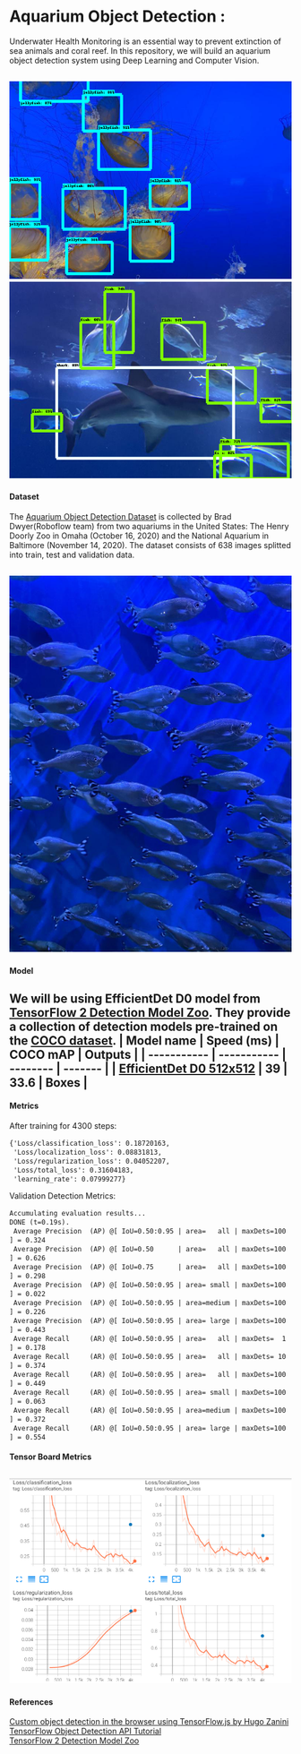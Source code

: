 # Aquarium Object Detection :

Underwater Health Monitoring is an essential way to prevent extinction of sea animals and coral reef. In this repository, we will build an aquarium object detection system using Deep Learning and Computer Vision. 

![sample1.jpg](https://github.com/myatmyintzuthin/aquarium_object_detection/blob/main/assets/sample1.PNG)
![sample2.jpg](https://github.com/myatmyintzuthin/aquarium_object_detection/blob/main/assets/sample2.PNG)
------
#### Dataset
The [Aquarium Object Detection Dataset](https://public.roboflow.com/object-detection/aquarium) is collected by Brad Dwyer(Roboflow team) from two aquariums in the United States: The Henry Doorly Zoo in Omaha (October 16, 2020) and the National Aquarium in Baltimore (November 14, 2020). The dataset consists of 638 images splitted into train, test and validation data.

![train1.jpg](https://github.com/myatmyintzuthin/aquarium_object_detection/blob/main/assets/train1.jpg)
------
#### Model 
We will be using EfficientDet D0 model from [TensorFlow 2 Detection Model Zoo](https://github.com/tensorflow/models/blob/master/research/object_detection/g3doc/tf2_detection_zoo.md). They provide a collection of detection models pre-trained on the [COCO dataset](https://cocodataset.org/).
| Model name  | Speed (ms)  | COCO mAP | Outputs |
| ----------- | ----------- | -------- | ------- |
| [EfficientDet D0 512x512](http://download.tensorflow.org/models/object_detection/tf2/20200711/efficientdet_d0_coco17_tpu-32.tar.gz)      | 39       | 33.6 | Boxes |
------
#### Metrics
After training for 4300 steps:
```
{'Loss/classification_loss': 0.18720163,
 'Loss/localization_loss': 0.08831813,
 'Loss/regularization_loss': 0.04052207,
 'Loss/total_loss': 0.31604183,
 'learning_rate': 0.07999277}
```
Validation Detection Metrics:

```
Accumulating evaluation results...
DONE (t=0.19s).
 Average Precision  (AP) @[ IoU=0.50:0.95 | area=   all | maxDets=100 ] = 0.324
 Average Precision  (AP) @[ IoU=0.50      | area=   all | maxDets=100 ] = 0.626
 Average Precision  (AP) @[ IoU=0.75      | area=   all | maxDets=100 ] = 0.298
 Average Precision  (AP) @[ IoU=0.50:0.95 | area= small | maxDets=100 ] = 0.022
 Average Precision  (AP) @[ IoU=0.50:0.95 | area=medium | maxDets=100 ] = 0.226
 Average Precision  (AP) @[ IoU=0.50:0.95 | area= large | maxDets=100 ] = 0.443
 Average Recall     (AR) @[ IoU=0.50:0.95 | area=   all | maxDets=  1 ] = 0.178
 Average Recall     (AR) @[ IoU=0.50:0.95 | area=   all | maxDets= 10 ] = 0.374
 Average Recall     (AR) @[ IoU=0.50:0.95 | area=   all | maxDets=100 ] = 0.449
 Average Recall     (AR) @[ IoU=0.50:0.95 | area= small | maxDets=100 ] = 0.063
 Average Recall     (AR) @[ IoU=0.50:0.95 | area=medium | maxDets=100 ] = 0.372
 Average Recall     (AR) @[ IoU=0.50:0.95 | area= large | maxDets=100 ] = 0.554
```
#### Tensor Board Metrics
![tensorboard.jpg](https://github.com/myatmyintzuthin/aquarium_object_detection/blob/main/assets/tensorboard.PNG)
------
#### References
[Custom object detection in the browser using TensorFlow.js by Hugo Zanini](https://blog.tensorflow.org/2021/01/custom-object-detection-in-browser.html) \
[TensorFlow Object Detection API Tutorial](https://readthedocs.org/projects/tensorflow-object-detection-api-tutorial/) \
[TensorFlow 2 Detection Model Zoo](https://github.com/tensorflow/models/blob/master/research/object_detection/g3doc/tf2_detection_zoo.md)

 





